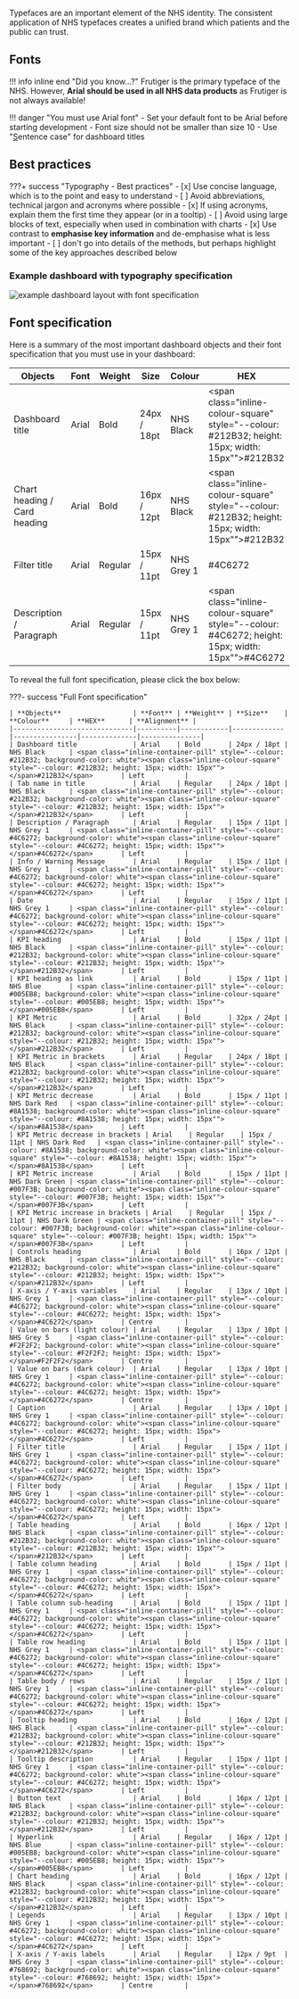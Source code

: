 Typefaces are an important element of the NHS identity. The consistent application of NHS typefaces creates a unified brand which patients and the public can trust.</p>

## Fonts
!!! info inline end "Did you know...?"
    Frutiger is the primary typeface of the NHS. However, **Arial should be used in all NHS data products** as Frutiger is not always available!

!!! danger "You must use Arial font"
    - Set your default font to be Arial before starting development
    - Font size should not be smaller than size 10
    <!-- /* cspell:disable-next-line */ -->
    - Use "<ins>S</ins>entence case"  for dashboard titles


## Best practices

???+ success "Typography - Best practices"
    - [x] Use concise language, which is to the point and easy to understand
    - [ ] Avoid abbreviations, technical jargon and acronyms where possible
    - [x] If using acronyms, explain them the first time they appear (or in a tooltip)
    - [ ] Avoid using large blocks of text, especially when used in combination with charts
    - [x] Use contrast to **emphasise key information** and de-emphasise what is less important
    - [ ] don't go into details of the methods, but perhaps highlight some of the key approaches described below

### Example dashboard with typography specification

![example dashboard layout with font specification](images/font-specification-example.PNG "Example dashboard layout with NHS Font specification applied")

## Font specification

Here is a summary of the most important dashboard objects and their font specification that you must use in your dashboard:

| **Objects**                  | **Font** | **Weight** | **Size**    | **Colour**     | **HEX**      | **Alignment** |
|------------------------------|----------|------------|-------------|----------------|--------------|---------------|
| Dashboard title              | Arial    | Bold       | 24px / 18pt | NHS Black      | <span class="inline-container-pill" style="--colour: #212B32; background-color: white"><span class="inline-colour-square" style="--colour: #212B32; height: 15px; width: 15px""></span>#212B32</span>       | Left          |
| Chart heading / Card heading                | Arial    | Bold       | 16px / 12pt | NHS Black      | <span class="inline-container-pill" style="--colour: #212B32; background-color: white"><span class="inline-colour-square" style="--colour: #212B32; height: 15px; width: 15px""></span>#212B32</span>       | Left          |
| Filter title                 | Arial    | Regular    | 15px / 11pt | NHS Grey 1     | <span class="inline-container-pill" style="--colour: #4C6272; background-color: white"><span class="inline-colour-square" style="--colour: #4C6272; height: 15px; width: 15px"></span>#4C6272</span>       | Left          |
| Description / Paragraph      | Arial    | Regular    | 15px / 11pt | NHS Grey 1     | <span class="inline-container-pill" style="--colour: #4C6272; background-color: white"><span class="inline-colour-square" style="--colour: #4C6272; height: 15px; width: 15px""></span>#4C6272</span>       | Left          |

To reveal the full font specification, please click the box below:

???- success "Full Font specification"

    | **Objects**                  | **Font** | **Weight** | **Size**    | **Colour**     | **HEX**      | **Alignment** |
    |------------------------------|----------|------------|-------------|----------------|--------------|---------------|
    | Dashboard title              | Arial    | Bold       | 24px / 18pt | NHS Black      | <span class="inline-container-pill" style="--colour: #212B32; background-color: white"><span class="inline-colour-square" style="--colour: #212B32; height: 15px; width: 15px""></span>#212B32</span>       | Left          |
    | Tab name in title            | Arial    | Regular    | 24px / 18pt | NHS Black      | <span class="inline-container-pill" style="--colour: #212B32; background-color: white"><span class="inline-colour-square" style="--colour: #212B32; height: 15px; width: 15px""></span>#212B32</span>       | Left          |
    | Description / Paragraph      | Arial    | Regular    | 15px / 11pt | NHS Grey 1     | <span class="inline-container-pill" style="--colour: #4C6272; background-color: white"><span class="inline-colour-square" style="--colour: #4C6272; height: 15px; width: 15px""></span>#4C6272</span>       | Left          |
    | Info / Warning Message       | Arial    | Regular    | 15px / 11pt | NHS Grey 1     | <span class="inline-container-pill" style="--colour: #4C6272; background-color: white"><span class="inline-colour-square" style="--colour: #4C6272; height: 15px; width: 15px""></span>#4C6272</span>       | Left          |
    | Date                         | Arial    | Regular    | 15px / 11pt | NHS Grey 1     | <span class="inline-container-pill" style="--colour: #4C6272; background-color: white"><span class="inline-colour-square" style="--colour: #4C6272; height: 15px; width: 15px""></span>#4C6272</span>       | Left          |
    | KPI heading                  | Arial    | Bold       | 15px / 11pt | NHS Black      | <span class="inline-container-pill" style="--colour: #212B32; background-color: white"><span class="inline-colour-square" style="--colour: #212B32; height: 15px; width: 15px""></span>#212B32</span>       | Left          |
    | KPI heading as link          | Arial    | Bold       | 15px / 11pt | NHS Blue       | <span class="inline-container-pill" style="--colour: #005EB8; background-color: white"><span class="inline-colour-square" style="--colour: #005EB8; height: 15px; width: 15px""></span>#005EB8</span>       | Left          |
    | KPI Metric                   | Arial    | Bold       | 32px / 24pt | NHS Black      | <span class="inline-container-pill" style="--colour: #212B32; background-color: white"><span class="inline-colour-square" style="--colour: #212B32; height: 15px; width: 15px""></span>#212B32</span>       | Left          |
    | KPI Metric in brackets       | Arial    | Regular    | 24px / 18pt | NHS Black      | <span class="inline-container-pill" style="--colour: #212B32; background-color: white"><span class="inline-colour-square" style="--colour: #212B32; height: 15px; width: 15px""></span>#212B32</span>       | Left          |
    | KPI Metric decrease          | Arial    | Bold       | 15px / 11pt | NHS Dark Red   | <span class="inline-container-pill" style="--colour: #8A1538; background-color: white"><span class="inline-colour-square" style="--colour: #8A1538; height: 15px; width: 15px""></span>#8A1538</span>       | Left          |
    | KPI Metric decrease in brackets | Arial    | Regular    | 15px / 11pt | NHS Dark Red   | <span class="inline-container-pill" style="--colour: #8A1538; background-color: white"><span class="inline-colour-square" style="--colour: #8A1538; height: 15px; width: 15px""></span>#8A1538</span>       | Left          |
    | KPI Metric increase          | Arial    | Bold       | 15px / 11pt | NHS Dark Green | <span class="inline-container-pill" style="--colour: #007F3B; background-color: white"><span class="inline-colour-square" style="--colour: #007F3B; height: 15px; width: 15px""></span>#007F3B</span>       | Left          |
    | KPI Metric increase in brackets | Arial    | Regular    | 15px / 11pt | NHS Dark Green | <span class="inline-container-pill" style="--colour: #007F3B; background-color: white"><span class="inline-colour-square" style="--colour: #007F3B; height: 15px; width: 15px""></span>#007F3B</span>       | Left          |
    | Controls heading             | Arial    | Bold       | 16px / 12pt | NHS Black      | <span class="inline-container-pill" style="--colour: #212B32; background-color: white"><span class="inline-colour-square" style="--colour: #212B32; height: 15px; width: 15px""></span>#212B32</span>       | Left          |
    | X-axis / Y-axis variables    | Arial    | Regular    | 13px / 10pt | NHS Grey 1     | <span class="inline-container-pill" style="--colour: #4C6272; background-color: white"><span class="inline-colour-square" style="--colour: #4C6272; height: 15px; width: 15px"></span>#4C6272</span>       | Centre        |
    | Value on bars (light colour) | Arial    | Regular    | 13px / 10pt | NHS Grey 5     | <span class="inline-container-pill" style="--colour: #F2F2F2; background-color: white"><span class="inline-colour-square" style="--colour: #F2F2F2; height: 15px; width: 15px"></span>#F2F2F2</span>       | Centre        |
    | Value on bars (dark colour)  | Arial    | Regular    | 13px / 10pt | NHS Grey 1     | <span class="inline-container-pill" style="--colour: #4C6272; background-color: white"><span class="inline-colour-square" style="--colour: #4C6272; height: 15px; width: 15px"></span>#4C6272</span>       | Centre        |
    | Caption                      | Arial    | Regular    | 13px / 10pt | NHS Grey 1     | <span class="inline-container-pill" style="--colour: #4C6272; background-color: white"><span class="inline-colour-square" style="--colour: #4C6272; height: 15px; width: 15px"></span>#4C6272</span>       | Left          |
    | Filter title                 | Arial    | Regular    | 15px / 11pt | NHS Grey 1     | <span class="inline-container-pill" style="--colour: #4C6272; background-color: white"><span class="inline-colour-square" style="--colour: #4C6272; height: 15px; width: 15px"></span>#4C6272</span>       | Left          |
    | Filter body                  | Arial    | Regular    | 15px / 11pt | NHS Grey 1     | <span class="inline-container-pill" style="--colour: #4C6272; background-color: white"><span class="inline-colour-square" style="--colour: #4C6272; height: 15px; width: 15px"></span>#4C6272</span>       | Left          |
    | Table heading                | Arial    | Bold       | 16px / 12pt | NHS Black      | <span class="inline-container-pill" style="--colour: #212B32; background-color: white"><span class="inline-colour-square" style="--colour: #212B32; height: 15px; width: 15px""></span>#212B32</span>       | Left          |
    | Table column heading         | Arial    | Bold       | 15px / 11pt | NHS Grey 1     | <span class="inline-container-pill" style="--colour: #4C6272; background-color: white"><span class="inline-colour-square" style="--colour: #4C6272; height: 15px; width: 15px"></span>#4C6272</span>       | Left          |
    | Table column sub-heading     | Arial    | Bold       | 15px / 11pt | NHS Grey 1     | <span class="inline-container-pill" style="--colour: #4C6272; background-color: white"><span class="inline-colour-square" style="--colour: #4C6272; height: 15px; width: 15px"></span>#4C6272</span>       | Left          |
    | Table row heading            | Arial    | Bold       | 15px / 11pt | NHS Grey 1     | <span class="inline-container-pill" style="--colour: #4C6272; background-color: white"><span class="inline-colour-square" style="--colour: #4C6272; height: 15px; width: 15px"></span>#4C6272</span>       | Left          |
    | Table body / rows            | Arial    | Regular    | 15px / 11pt | NHS Grey 1     | <span class="inline-container-pill" style="--colour: #4C6272; background-color: white"><span class="inline-colour-square" style="--colour: #4C6272; height: 15px; width: 15px"></span>#4C6272</span>       | Left          |
    | Tooltip heading              | Arial    | Bold       | 16px / 12pt | NHS Black      | <span class="inline-container-pill" style="--colour: #212B32; background-color: white"><span class="inline-colour-square" style="--colour: #212B32; height: 15px; width: 15px""></span>#212B32</span>       | Left          |
    | Tooltip description          | Arial    | Regular    | 15px / 11pt | NHS Grey 1     | <span class="inline-container-pill" style="--colour: #4C6272; background-color: white"><span class="inline-colour-square" style="--colour: #4C6272; height: 15px; width: 15px"></span>#4C6272</span>       | Left          |
    | Button text                  | Arial    | Bold       | 16px / 12pt | NHS Black      | <span class="inline-container-pill" style="--colour: #212B32; background-color: white"><span class="inline-colour-square" style="--colour: #212B32; height: 15px; width: 15px""></span>#212B32</span>       | Left          |
    | Hyperlink                    | Arial    | Regular    | 16px / 12pt | NHS Blue       | <span class="inline-container-pill" style="--colour: #005EB8; background-color: white"><span class="inline-colour-square" style="--colour: #005EB8; height: 15px; width: 15px""></span>#005EB8</span>       | Left          |
    | Chart heading                | Arial    | Bold       | 16px / 12pt | NHS Black      | <span class="inline-container-pill" style="--colour: #212B32; background-color: white"><span class="inline-colour-square" style="--colour: #212B32; height: 15px; width: 15px""></span>#212B32</span>       | Left          |
    | Legends                      | Arial    | Regular    | 13px / 10pt | NHS Grey 1     | <span class="inline-container-pill" style="--colour: #4C6272; background-color: white"><span class="inline-colour-square" style="--colour: #4C6272; height: 15px; width: 15px"></span>#4C6272</span>       | Left          |
    | X-axis / Y-axis labels       | Arial    | Regular    | 12px / 9pt  | NHS Grey 3     | <span class="inline-container-pill" style="--colour: #768692; background-color: white"><span class="inline-colour-square" style="--colour: #768692; height: 15px; width: 15px"></span>#768692</span>       | Centre        |
